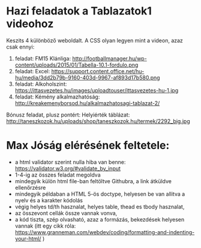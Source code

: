 # Hazi feladatok a Tablazatok1 videohoz

Keszits 4 különböző weboldalt. A CSS olyan legyen mint a videon, azaz csak ennyi:

<style>table, tr, th, td{border: 1px solid;}</style>

1. feladat: FM15 Klánliga: http://footballmanager.hu/wp-content/uploads/2015/01/Tabella-10.1-fordulo.png
2. feladat: Excel: https://support.content.office.net/hu-hu/media/3dd2b79b-9160-403d-9967-af893d17b580.png
3. feladat: Alkoholszint: https://ittasvezetes.hu/images/uploadtouser/ittasvezetes-hu-1.jpg
4. feladat: Kémény alkalmazhatóság: http://kreakemenyborsod.hu/alkalmazhatosagi-tablazat-2/

Bónusz feladat, plusz pontért: Helyiérték táblázat: http://taneszkozok.hu/uploads/shop/taneszkozok.hu/termek/2292_big.jpg

# Max Jóság elérésének feltetele:
* a html validator szerint nulla hiba van benne: https://validator.w3.org/#validate_by_input
* 1-4-ig az összes feladat megoldva
* mindegyik külön html file-ban feltöltve Githubra, a link átküldve ellenőrzésre 
* mindegyik példaban a HTML 5-ös doctype, helyesen be van allitva a nyelv és a karakter kódolás
* végig helyes td/th hasznalat, helyes table, thead es tbody hasznalat, 
* az összevont cellák össze vannak vonva, 
* a kód tiszta, szép olvasható, azaz a formázás, bekezdések helyesen vannak (itt egy cikk róla: https://www.granneman.com/webdev/coding/formatting-and-indenting-your-html/ )
